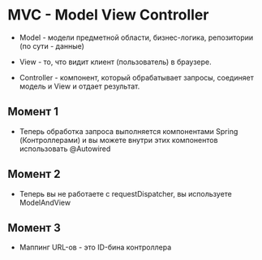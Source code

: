 # MVC - Model View Controller

* Model - модели предметной области, бизнес-логика, репозитории (по сути - данные)

* View - то, что видит клиент (пользователь) в браузере.

* Controller - компонент, который обрабатывает запросы, соединяет модель и View и отдает результат.

## Момент 1

* Теперь обработка запроса выполняется компонентами Spring (Контроллерами) и 
вы можете внутри этих компонентов использовать @Autowired

## Момент 2

* Теперь вы не работаете с requestDispatcher, вы используете ModelAndView

## Момент 3

* Маппинг URL-ов - это ID-бина контроллера
